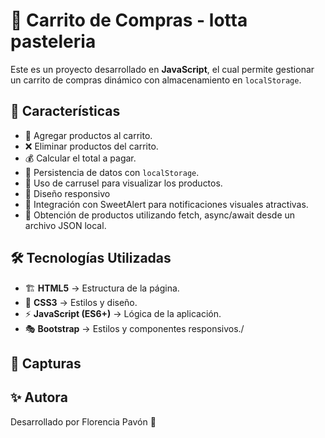 # 📌 Carrito de Compras - lotta pasteleria

Este es un proyecto desarrollado en **JavaScript**, el cual permite gestionar un carrito de compras dinámico con almacenamiento en `localStorage`.

## 🚀 Características
- 🛒 Agregar productos al carrito.
- ❌ Eliminar productos del carrito.
- 💰 Calcular el total a pagar.
- 💾 Persistencia de datos con `localStorage`.
- 🎠 Uso de carrusel para visualizar los productos.
- 📱 Diseño responsivo
- 🍬 Integración con SweetAlert para notificaciones visuales atractivas.
- 📡 Obtención de productos utilizando fetch, async/await desde un archivo JSON local.


## 🛠 Tecnologías Utilizadas
- 🏗 **HTML5** → Estructura de la página.
- 🎨 **CSS3** → Estilos y diseño.
- ⚡ **JavaScript (ES6+)** → Lógica de la aplicación.
- 🎭 **Bootstrap** → Estilos y componentes responsivos./

## 📸 Capturas


## ✨ Autora
Desarrollado por Florencia Pavón 🚀






